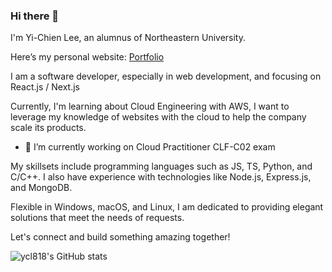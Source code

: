 ### Hi there 👋

I'm Yi-Chien Lee, an alumnus of Northeastern University.

Here’s my personal website: [Portfolio](https://yichien-lee.vercel.app/)

I am a software developer, especially in web development, and focusing on React.js / Next.js

Currently, I'm learning about Cloud Engineering with AWS, I want to leverage my knowledge of websites with the cloud to help the company scale its products.

- 🔭 I’m currently working on Cloud Practitioner CLF-C02 exam

My skillsets include programming languages such as JS, TS, Python, and C/C++. I also have experience with technologies like Node.js, Express.js, and MongoDB.

Flexible in Windows, macOS, and Linux, I am dedicated to providing elegant solutions that meet the needs of requests. 

Let's connect and build something amazing together!

![ycl818's GitHub stats](https://github-readme-stats-sigma-five.vercel.app/api?username=ycl818&theme=dark&show_icons=true)

<!--
**ycl818/ycl818** is a ✨ _special_ ✨ repository because its `README.md` (this file) appears on your GitHub profile.

Here are some ideas to get you started:

- 🔭 I’m currently working on ...
- 🌱 I’m currently learning ...
- 👯 I’m looking to collaborate on ...
- 🤔 I’m looking for help with ...
- 💬 Ask me about ...
- 📫 How to reach me: ...
- 😄 Pronouns: ...
- ⚡ Fun fact: ...
-->
